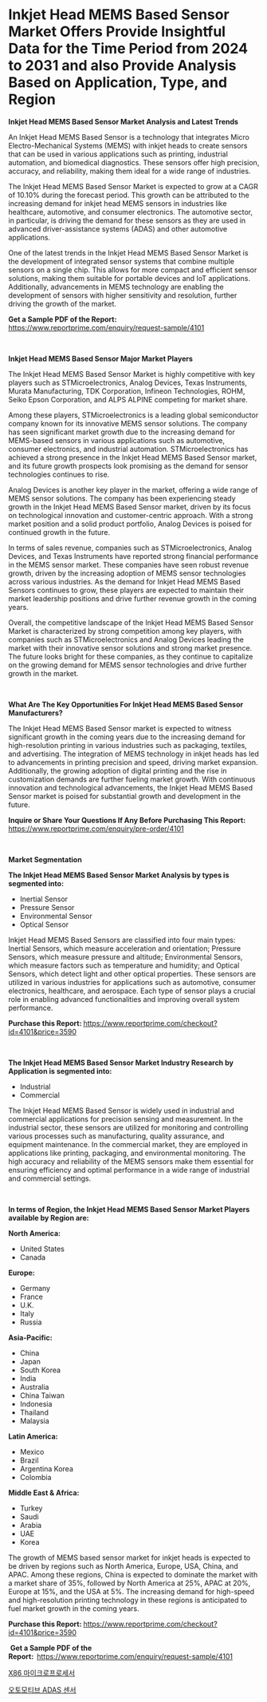 <p><h1>Inkjet Head MEMS Based Sensor Market Offers Provide Insightful Data for the Time Period from 2024 to 2031 and also Provide Analysis Based on Application, Type, and Region</h1></p><p><strong>Inkjet Head MEMS Based Sensor Market Analysis and Latest Trends</strong></p>
<p><p>An Inkjet Head MEMS Based Sensor is a technology that integrates Micro Electro-Mechanical Systems (MEMS) with inkjet heads to create sensors that can be used in various applications such as printing, industrial automation, and biomedical diagnostics. These sensors offer high precision, accuracy, and reliability, making them ideal for a wide range of industries.</p><p>The Inkjet Head MEMS Based Sensor Market is expected to grow at a CAGR of 10.10% during the forecast period. This growth can be attributed to the increasing demand for inkjet head MEMS sensors in industries like healthcare, automotive, and consumer electronics. The automotive sector, in particular, is driving the demand for these sensors as they are used in advanced driver-assistance systems (ADAS) and other automotive applications.</p><p>One of the latest trends in the Inkjet Head MEMS Based Sensor Market is the development of integrated sensor systems that combine multiple sensors on a single chip. This allows for more compact and efficient sensor solutions, making them suitable for portable devices and IoT applications. Additionally, advancements in MEMS technology are enabling the development of sensors with higher sensitivity and resolution, further driving the growth of the market.</p></p>
<p><strong>Get a Sample PDF of the Report:&nbsp;</strong> <a href="https://www.reportprime.com/enquiry/request-sample/4101">https://www.reportprime.com/enquiry/request-sample/4101</a></p>
<p>&nbsp;</p>
<p><strong>Inkjet Head MEMS Based Sensor Major Market Players</strong></p>
<p><p>The Inkjet Head MEMS Based Sensor Market is highly competitive with key players such as STMicroelectronics, Analog Devices, Texas Instruments, Murata Manufacturing, TDK Corporation, Infineon Technologies, ROHM, Seiko Epson Corporation, and ALPS ALPINE competing for market share.</p><p>Among these players, STMicroelectronics is a leading global semiconductor company known for its innovative MEMS sensor solutions. The company has seen significant market growth due to the increasing demand for MEMS-based sensors in various applications such as automotive, consumer electronics, and industrial automation. STMicroelectronics has achieved a strong presence in the Inkjet Head MEMS Based Sensor market, and its future growth prospects look promising as the demand for sensor technologies continues to rise.</p><p>Analog Devices is another key player in the market, offering a wide range of MEMS sensor solutions. The company has been experiencing steady growth in the Inkjet Head MEMS Based Sensor market, driven by its focus on technological innovation and customer-centric approach. With a strong market position and a solid product portfolio, Analog Devices is poised for continued growth in the future.</p><p>In terms of sales revenue, companies such as STMicroelectronics, Analog Devices, and Texas Instruments have reported strong financial performance in the MEMS sensor market. These companies have seen robust revenue growth, driven by the increasing adoption of MEMS sensor technologies across various industries. As the demand for Inkjet Head MEMS Based Sensors continues to grow, these players are expected to maintain their market leadership positions and drive further revenue growth in the coming years.</p><p>Overall, the competitive landscape of the Inkjet Head MEMS Based Sensor Market is characterized by strong competition among key players, with companies such as STMicroelectronics and Analog Devices leading the market with their innovative sensor solutions and strong market presence. The future looks bright for these companies, as they continue to capitalize on the growing demand for MEMS sensor technologies and drive further growth in the market.</p></p>
<p>&nbsp;</p>
<p><strong>What Are The Key Opportunities For Inkjet Head MEMS Based Sensor Manufacturers?</strong></p>
<p><p>The Inkjet Head MEMS Based Sensor market is expected to witness significant growth in the coming years due to the increasing demand for high-resolution printing in various industries such as packaging, textiles, and advertising. The integration of MEMS technology in inkjet heads has led to advancements in printing precision and speed, driving market expansion. Additionally, the growing adoption of digital printing and the rise in customization demands are further fueling market growth. With continuous innovation and technological advancements, the Inkjet Head MEMS Based Sensor market is poised for substantial growth and development in the future.</p></p>
<p><strong>Inquire or Share Your Questions If Any Before Purchasing This Report:</strong> <a href="https://www.reportprime.com/enquiry/pre-order/4101">https://www.reportprime.com/enquiry/pre-order/4101</a></p>
<p>&nbsp;</p>
<p><strong>Market Segmentation</strong></p>
<p><strong>The Inkjet Head MEMS Based Sensor Market Analysis by types is segmented into:</strong></p>
<p><ul><li>Inertial Sensor</li><li>Pressure Sensor</li><li>Environmental Sensor</li><li>Optical Sensor</li></ul></p>
<p><p>Inkjet Head MEMS Based Sensors are classified into four main types: Inertial Sensors, which measure acceleration and orientation; Pressure Sensors, which measure pressure and altitude; Environmental Sensors, which measure factors such as temperature and humidity; and Optical Sensors, which detect light and other optical properties. These sensors are utilized in various industries for applications such as automotive, consumer electronics, healthcare, and aerospace. Each type of sensor plays a crucial role in enabling advanced functionalities and improving overall system performance.</p></p>
<p><strong>Purchase this Report:&nbsp;</strong><a href="https://www.reportprime.com/checkout?id=4101&price=3590">https://www.reportprime.com/checkout?id=4101&price=3590</a></p>
<p>&nbsp;</p>
<p><strong>The Inkjet Head MEMS Based Sensor Market Industry Research by Application is segmented into:</strong></p>
<p><ul><li>Industrial</li><li>Commercial</li></ul></p>
<p><p>The Inkjet Head MEMS Based Sensor is widely used in industrial and commercial applications for precision sensing and measurement. In the industrial sector, these sensors are utilized for monitoring and controlling various processes such as manufacturing, quality assurance, and equipment maintenance. In the commercial market, they are employed in applications like printing, packaging, and environmental monitoring. The high accuracy and reliability of the MEMS sensors make them essential for ensuring efficiency and optimal performance in a wide range of industrial and commercial settings.</p></p>
<p>&nbsp;</p>
<p><strong>In terms of Region, the Inkjet Head MEMS Based Sensor Market Players available by Region are:</strong></p>
<p>
    <p> <strong> North America: </strong>
        <ul>
            <li>United States</li>
            <li>Canada</li>
        </ul>
        </p> 
    <p> <strong> Europe: </strong>
        <ul>
            <li>Germany</li>
            <li>France</li>
            <li>U.K.</li>
            <li>Italy</li>
            <li>Russia</li>
        </ul>
        </p> 
    <p> <strong> Asia-Pacific: </strong>
        <ul>
            <li>China</li>
            <li>Japan</li>
            <li>South Korea</li>
            <li>India</li>
            <li>Australia</li>
            <li>China Taiwan</li>
            <li>Indonesia</li>
            <li>Thailand</li>
            <li>Malaysia</li>
        </ul>
        </p> 
    <p> <strong> Latin America: </strong>
        <ul>
            <li>Mexico</li>
            <li>Brazil</li>
            <li>Argentina Korea</li>
            <li>Colombia</li>
        </ul>
        </p> 
    <p> <strong> Middle East & Africa: </strong>
        <ul>
            <li>Turkey</li>
            <li>Saudi</li>
            <li>Arabia</li>
            <li>UAE</li>
            <li>Korea</li>
        </ul>
    </p>
    </p>
<p><p>The growth of MEMS based sensor market for inkjet heads is expected to be driven by regions such as North America, Europe, USA, China, and APAC. Among these regions, China is expected to dominate the market with a market share of 35%, followed by North America at 25%, APAC at 20%, Europe at 15%, and the USA at 5%. The increasing demand for high-speed and high-resolution printing technology in these regions is anticipated to fuel market growth in the coming years.</p></p>
<p><strong>Purchase this Report: </strong><a href="https://www.reportprime.com/checkout?id=4101&price=3590">https://www.reportprime.com/checkout?id=4101&price=3590</a></p>
<p>&nbsp;<strong>Get a Sample PDF of the Report:&nbsp;&nbsp;</strong><a href="https://www.reportprime.com/enquiry/request-sample/4101">https://www.reportprime.com/enquiry/request-sample/4101</a></p>
<p><strong></strong></p>
<p><p><a href="https://medium.com/@bennyuigleyjks/2024%EB%85%84%EB%B6%80%ED%84%B0-2031%EB%85%84%EA%B9%8C%EC%A7%80%EC%9D%98-x86-%EB%A7%88%EC%9D%B4%ED%81%AC%EB%A1%9C%ED%94%84%EB%A1%9C%EC%84%B8%EC%84%9C-%EC%8B%9C%EC%9E%A5-%EB%B6%84%EC%84%9D%EA%B3%BC-%ED%81%AC%EA%B8%B0-%EC%98%88%EC%B8%A1-5d7e6ac26b62">X86 마이크로프로세서</a></p><p><a href="https://medium.com/@hulk678678/%EC%9E%90%EB%8F%99%EC%B0%A8-adas-%EC%84%BC%EC%84%9C-%EC%8B%9C%EC%9E%A5-%EC%8B%9C%EC%9E%A5-%EC%A0%90%EC%9C%A0%EC%9C%A8-%EC%8B%9C%EC%9E%A5-%EB%8F%99%ED%96%A5-%EB%B0%8F-%EB%AF%B8%EB%9E%98-%EC%84%B1%EC%9E%A5-%ED%83%90%EA%B5%AC-9e7c987a6b21">오토모티브 ADAS 센서</a></p></p>